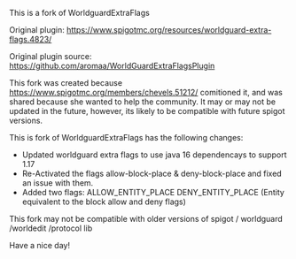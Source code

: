 
This is a fork of WorldguardExtraFlags

Original plugin: https://www.spigotmc.org/resources/worldguard-extra-flags.4823/

Original plugin source: https://github.com/aromaa/WorldGuardExtraFlagsPlugin


This fork was created because https://www.spigotmc.org/members/chevels.51212/ comitioned it, and was shared because she wanted to help the community.
It may or may not be updated in the future, however, its likely to be compatible with future spigot versions.

This is fork of WorldguardExtraFlags has the following changes:
- Updated worldguard extra flags to use java 16 dependencays to support 1.17
- Re-Activated the flags allow-block-place & deny-block-place and fixed an issue with them.
- Added two flags:
ALLOW_ENTITY_PLACE
DENY_ENTITY_PLACE
(Entity equivalent to the block allow and deny flags) 

This fork may not be compatible with older versions of spigot / worldguard /worldedit /protocol lib

Have a nice day!
